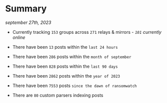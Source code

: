 
# Summary
_september 27th, 2023_

- Currently tracking `153` groups across `271` relays & mirrors - _`101` currently online_

- There have been `13` posts within the `last 24 hours`

- There have been `286` posts within the `month of september`

- There have been `828` posts within the `last 90 days`

- There have been `2862` posts within the `year of 2023`

- There have been `7553` posts `since the dawn of ransomwatch`

- There are `80` custom parsers indexing posts
